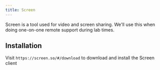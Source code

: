 ```yaml
---
title: Screen
---
```


Screen is a tool used for video and screen sharing. We'll use this when doing
one-on-one remote support during lab times.

## Installation

Visit `https://screen.so/#/download` to download and install the Screen client
